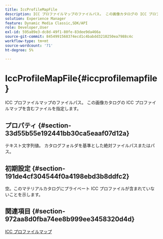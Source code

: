 ```yaml
---
title: IccProfileMapFile
description: ICC プロファイルマップのファイルパス。 この画像カタログの ICC プロファイルマップを含むファイルを指定します。
solution: Experience Manager
feature: Dynamic Media Classic,SDK/API
role: Developer,User
exl-id: 595a89e3-dc8d-49f1-80fe-83dee9da466a
source-git-commit: 8454991568374ecd1c4babdd3210250ea7988c4c
workflow-type: tm+mt
source-wordcount: '71'
ht-degree: 5%

---
```


# IccProfileMapFile{#iccprofilemapfile}

ICC プロファイルマップのファイルパス。 この画像カタログの ICC プロファイルマップを含むファイルを指定します。

## プロパティ {#section-33d55b55e192441bb30ca5eaaf07d12a}

テキスト文字列値。 カタログフォルダを基準とした絶対ファイルパスまたはパス。

## 初期設定 {#section-191de4cf304544f0a4198ebd3b8ddfc2}

空。このマテリアルカタログにプライベート ICC プロファイルが含まれていないことを示します。

## 関連項目 {#section-972aa8d0fba74ee8b999ee3458320d4d}

[ICC プロファイルマップ](../../../../../ir-api/material-cat/image-rendering-api-ref/c-ir-material-catalog/c-ir-icc-profile-map-reference/c-ir-icc-profile-map-reference.md#concept-8c2a7d205b8544ccaa159f5b66710012)
